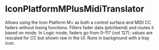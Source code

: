 # IconPlatformMPlusMidiTranslator
Allows using the Icon Platform M+ as both a control surface and MIDI CC faders without losing functions. Filters fader data (pitchbend) and routes it based on mode. In Logic mode, faders go from 0–117 (not 127); values are rescaled for CC but shown raw in the UI. Runs in background with a tray icon.
